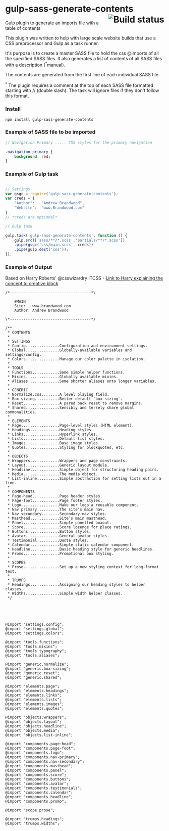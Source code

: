 
# gulp-sass-generate-contents <a href="https://travis-ci.org/andrewbrandwood/gulp-sass-generate-contents"><img align="right" src="https://travis-ci.org/andrewbrandwood/gulp-sass-generate-contents.svg?branch=master" alt="Build status" /></a>
Gulp plugin to generate an imports file with a  table of contents 

This plugin was written to help with large scale website builds that use a CSS preprocessor and Gulp as a task runner.

It's purpose is to create a master SASS file to hold the css @imports of all the specified SASS files.  It also generates a list of contents of all SASS files with a description (<sup>*</sup>manual).

The contents are generated from the first line of each individual SASS file.

<sup>*</sup> The plugin requires a comment at the top of each SASS file formatted starting with // (double slash). The task will ignore files if they don't follow this format.

### Install 
```
npm install gulp-sass-generate-contents
```

### Example of SASS file to be imported

```SASS
// Navigation Primary ..... CSS styles for the primary navigation

.navigation-primary {
	background: red;
}

```

### Example of Gulp task

```javascript

// Settings 
var gsgc = require('gulp-sass-generate-contents');
var creds = {
	"Author": 	"Andrew Brandwood",
	"Website": 	"www.Brandwood.com"
}
// *creds are optional*

// Gulp task

gulp.task('gulp-sass-generate-contents', function () {
	gulp.src(['sass/**/*.scss','partials/**/*.scss'])
	.pipe(gsgc('css/main.scss', creds))
	.pipe(gulp.dest('css'));
});

```
### Example of Output
Based on Harry Roberts' @csswizardry ITCSS - 
[Link to Harry explaining the concept to creative block](http://www.creativebloq.com/web-design/manage-large-scale-web-projects-new-css-architecture-itcss-41514731)

```
/*------------------------------------*\
    
    #MAIN
    Site:   www.brandwood.com
    Author: Andrew Brandwood

\*------------------------------------*/

/**
 * CONTENTS
 *
 * SETTINGS
 * Config...............Configuration and environment settings.
 * Global...............Globally-available variables and settings/config.
 * Colors...............Manage our color palette in isolation.
 *
 * TOOLS
 * Functions............Some simple helper functions.
 * Mixins...............Globally available mixins.
 * Aliases..............Some shorter aliases onto longer variables.
 *
 * GENERIC
 * Normalize.css........A level playing field.
 * Box-sizing...........Better default `box-sizing`.
 * Reset................A pared back reset to remove margins.
 * Shared...............Sensibly and tersely share global commonalities.
 *
 * ELEMENTS
 * Page.................Page-level styles (HTML element).
 * Headings.............Heading styles.
 * Links................Hyperlink styles.
 * Lists................Default list styles.
 * Images...............Base image styles.
 * Quotes...............Styling for blockquotes, etc.
 *
 * OBJECTS
 * Wrappers.............Wrappers and page constraints.
 * Layout...............Generic layout module.
 * Headline.............Simple object for structuring heading pairs.
 * Media................The media object.
 * List-inline..........Simple abstraction for setting lists out in a line.
 *
 * COMPONENTS
 * Page-head............Page header styles.
 * Page-foot............Page footer styles.
 * Logo.................Make our logo a reusable component.
 * Nav primary..........The site’s main nav.
 * Nav secondary........Secondary nav styles.
 * Masthead.............Site’s main masthead.
 * Panel................Simple panelled boxout.
 * Score................Score lozenge for place ratings.
 * Buttons..............Button styles.
 * Avatar...............General avatar styles.
 * Testimonial..........Quote styles.
 * Calendar.............Simple static calendar component.
 * Headline.............Basic heading style for generic headlines.
 * Promo................Promotional box styling.
 *
 * SCOPES
 * Prose................Set up a new styling context for long-format text.
 *
 * TRUMPS
 * Headings.............Assigning our heading styles to helper classes.
 * Widths...............Simple width helper classes.
 */





@import "settings.config";
@import "settings.global";
@import "settings.colors";

@import "tools.functions";
@import "tools.mixins";
@import "tools.typography";
@import "tools.aliases";

@import "generic.normalize";
@import "generic.box-sizing";
@import "generic.reset";
@import "generic.shared";

@import "elements.page";
@import "elements.headings";
@import "elements.links";
@import "elements.lists";
@import "elements.images";
@import "elements.quotes";

@import "objects.wrappers";
@import "objects.layout";
@import "objects.headline";
@import "objects.media";
@import "objects.list-inline";

@import "components.page-head";
@import "components.page-foot";
@import "components.logo";
@import "components.nav-primary";
@import "components.nav-secondary";
@import "components.masthead";
@import "components.panel";
@import "components.score";
@import "components.buttons";
@import "components.avatar";
@import "components.testimonials";
@import "components.calendar";
@import "components.headline";
@import "components.promo";

@import "scope.prose";

@import "trumps.headings";
@import "trumps.widths";
```